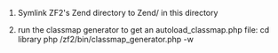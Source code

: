 1. Symlink ZF2's Zend directory to Zend/ in this directory

2. run the classmap generator to get an autoload\_classmap.php file:
    cd library
    php /zf2/bin/classmap_generator.php -w
